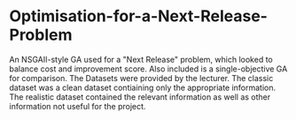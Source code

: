 # Optimisation-for-a-Next-Release-Problem
An NSGAII-style GA used for a "Next Release" problem, which looked to balance cost and improvement score. Also included is a single-objective GA for comparison. The Datasets were provided by the lecturer. The classic dataset was a clean dataset contiaining only the appropriate information. The realistic dataset contained the relevant information as well as other information not useful for the project.  
